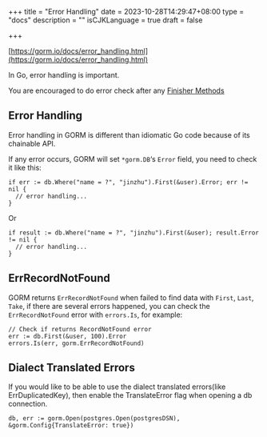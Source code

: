 +++
title = "Error Handling"
date = 2023-10-28T14:29:47+08:00
type = "docs"
description = ""
isCJKLanguage = true
draft = false

+++

[https://gorm.io/docs/error_handling.html](https://gorm.io/docs/error_handling.html)

In Go, error handling is important.

You are encouraged to do error check after any [Finisher Methods](https://gorm.io/docs/method_chaining.html#finisher_method)

## Error Handling

Error handling in GORM is different than idiomatic Go code because of its chainable API.

If any error occurs, GORM will set `*gorm.DB`‘s `Error` field, you need to check it like this:

```
if err := db.Where("name = ?", "jinzhu").First(&user).Error; err != nil {
  // error handling...
}
```

Or

```
if result := db.Where("name = ?", "jinzhu").First(&user); result.Error != nil {
  // error handling...
}
```

## ErrRecordNotFound

GORM returns `ErrRecordNotFound` when failed to find data with `First`, `Last`, `Take`, if there are several errors happened, you can check the `ErrRecordNotFound` error with `errors.Is`, for example:

```
// Check if returns RecordNotFound error
err := db.First(&user, 100).Error
errors.Is(err, gorm.ErrRecordNotFound)
```

## Dialect Translated Errors

If you would like to be able to use the dialect translated errors(like ErrDuplicatedKey), then enable the TranslateError flag when opening a db connection.

```
db, err := gorm.Open(postgres.Open(postgresDSN), &gorm.Config{TranslateError: true})
```